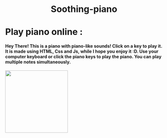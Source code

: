 <h1 align="center">Soothing-piano</h1> 

# Play piano online :
<h4>Hey There! This is a piano with piano-like sounds! Click on a key to play it. It is made using HTML, Css and Js, while I hope you enjoy it :D. Use your computer keyboard or click the piano keys to play the piano. You can play multiple notes simultaneously.
</h4>

<div align= "left"><img src="https://images.unsplash.com/photo-1593116619523-f7be02157cab?ixid=MnwxMjA3fDB8MHxwaG90by1wYWdlfHx8fGVufDB8fHx8&ixlib=rb-1.2.1&auto=format&fit=crop&w=1839&q=80" height="200"/>
  
</div>
